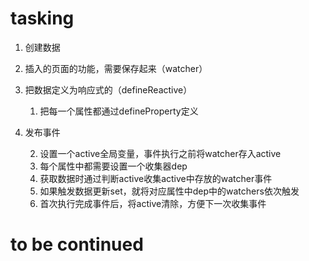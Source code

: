 # tasking
1. 创建数据
2. 插入的页面的功能，需要保存起来（watcher）
3. 把数据定义为响应式的（defineReactive）
    1. 把每一个属性都通过defineProperty定义
4. 发布事件

    2. 设置一个active全局变量，事件执行之前将watcher存入active
    3. 每个属性中都需要设置一个收集器dep
    4. 获取数据时通过判断active收集active中存放的watcher事件
    5. 如果触发数据更新set，就将对应属性中dep中的watchers依次触发
    6. 首次执行完成事件后，将active清除，方便下一次收集事件

# to be continued